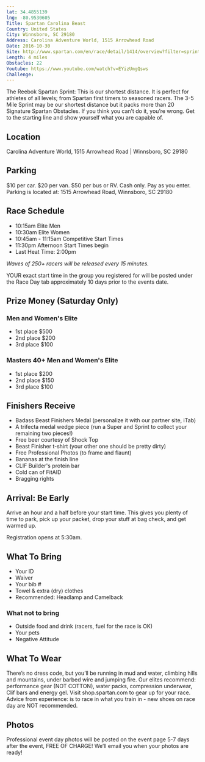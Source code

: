 ```yaml
---
lat: 34.4855139
lng: -80.9530605
Title: Spartan Carolina Beast
Country: United States
City: Winnsboro, SC 29180
Address: Carolina Adventure World, 1515 Arrowhead Road
Date: 2016-10-30
Site: http://www.spartan.com/en/race/detail/1414/overview?filter=sprint
Length: 4 miles
Obstacles: 22
Youtube: https://www.youtube.com/watch?v=EYizUmgQsws
Challenge:
---
```


The Reebok Spartan Sprint: This is our shortest distance. It is perfect for athletes of all levels; from Spartan first timers to seasoned racers. The 3-5 Mile Sprint may be our shortest distance but it packs more than 20 Signature Spartan Obstacles. If you think you can’t do it, you’re wrong. Get to the starting line and show yourself what you are capable of.


## Location

Carolina Adventure World, 1515 Arrowhead Road | Winnsboro, SC 29180


## Parking

$10 per car. $20 per van. $50 per bus or RV. Cash only. Pay as you enter. Parking is located at: 1515 Arrowhead Road, Winnsboro, SC 29180


## Race Schedule

- 10:15am Elite Men
- 10:30am Elite Women
- 10:45am - 11:15am Competitive Start Times
- 11:30pm Afternoon Start Times begin
- Last Heat Time: 2:00pm

*Waves of 250+ racers will be released every 15 minutes.*

YOUR exact start time in the group you registered for will be posted under the Race Day tab approximately 10 days prior to the events date.


## Prize Money (Saturday Only)

### Men and Women's Elite

- 1st place $500
- 2nd place $200
- 3rd place $100

### Masters 40+ Men and Women's Elite

- 1st place $200
- 2nd place $150
- 3rd place $100


## Finishers Receive

- Badass Beast Finishers Medal (personalize it with our partner site, iTab)
- A trifecta medal wedge piece (run a Super and Sprint to collect your remaining two pieces!)
- Free beer courtesy of Shock Top
- Beast Finisher t-shirt (your other one should be pretty dirty)
- Free Professional Photos (to frame and flaunt)
- Bananas at the finish line
- CLIF Builder's protein bar
- Cold can of FitAID
- Bragging rights

## Arrival: Be Early

Arrive an hour and a half before your start time. This gives you plenty of time to park, pick up your packet, drop your stuff at bag check, and get warmed up.

Registration opens at 5:30am.


## What To Bring

- Your ID
- Waiver
- Your bib #
- Towel & extra (dry) clothes
- Recommended: Headlamp and Camelback

### What not to bring

- Outside food and drink (racers, fuel for the race is OK)
- Your pets
- Negative Attitude


## What To Wear

There’s no dress code, but you’ll be running in mud and water, climbing hills and mountains, under barbed wire and jumping fire. Our elites recommend: performance gear (NOT COTTON), water packs, compression underwear, Clif bars and energy gel. Visit shop.spartan.com to gear up for your race.  Advice from experience: is to race in what you train in - new shoes on race day are NOT recommended. 


## Photos

Professional event day photos will be posted on the event page 5-7 days after the event, FREE OF CHARGE! We’ll email you when your photos are ready!
